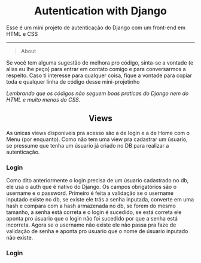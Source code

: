<h1 align='center'>Autentication with Django</h1>


<p>Esse é um mini projeto de autenticação do Django com um front-end em HTML e CSS</p>

<hr>

> About

<p>Se você tem alguma sugestão de melhora pro código, sinta-se a vontade (e alias eu lhe peço) para entrar em contato comigo e para conversarmos a respeito. Caso ti interesse para qualquer coisa, fique a vontade para copiar toda e qualquer linha de código desse mini-projetinho</p>
<p><i>Lembrando que os códigos não seguem boas praticas do Django nem do HTML e muito menos do CSS.</i></p>

<h2 align='center'>Views</h2>

<p>As únicas views disponiveis pra acesso são a de login e a de Home com o Menu (por enquanto). Como não tem uma view pra cadastrar um úsuario, se pressume que tenha um úsuario já criado no DB para realizar a autenticação.<p/>

<h3>Login</h3>

<p>
Como dito anteriormente o login precisa de um úsuario cadastrado no db, ele usa o auth que é nativo do Django. Os campos obrigatórios são o username e o password.
Primeiro é feita a validação se o username inputado existe no db, se existe ele trás a senha inputada, converte em uma hash e compara com a hash armazenada no db, se forem do mesmo tamanho, a senha está correta e o login é sucedido, se está correta ele aponta pro úsuario que o login não foi sucedido por que a senha está incorreta. Agora se o username não existe ele não passa pra faze de validação de senha e aponta pro úsuario que o nome de úsuario inputado não existe.
</p>

<h3>Login</h3>
